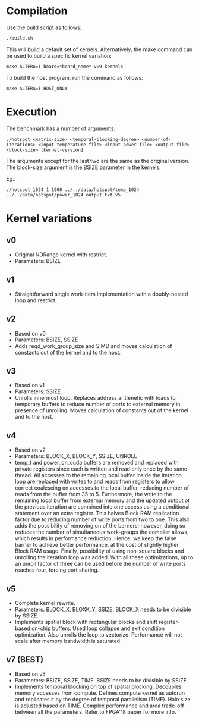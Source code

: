 # Compilation

Use the build script as follows:

```
./build.sh
```

This will build a default set of kernels. Alternatively, the make command can be used to build a specific kernel variation:

```
make ALTERA=1 board=*board_name* v=9 kernels
```

To build the host program, run the command as follows:

```
make ALTERA=1 HOST_ONLY
```

# Execution

The benchmark has a number of arguments:

```
./hotspot <matrix-size> <temporal-blocking-degree> <number-of-iterations> <input-temperature-file> <input-power-file> <output-file> <block-size> [kernel-version]
```

The arguments except for the last two are the same as the original version. The block-size argument is the BSIZE parameter in the kernels.

Eg.:

```
./hotspot 1024 1 1000 ../../data/hotspot/temp_1024 ../../data/hotspot/power_1024 output.txt v5
```

# Kernel variations

## v0

- Original NDRange kernel with restrict.
- Parameters: BSIZE

## v1

- Straightforward single work-item implementation with a doubly-nested
loop and restrict.

## v2

- Based on v0
- Parameters: BSIZE, SSIZE
- Adds reqd_work_group_size and SIMD and moves calculation of constants out of the
kernel and to the host.

## v3

- Based on v1
- Parameters: SSIZE
- Unrolls innermost loop. Replaces address arithmetic with loads to temporary
buffers to reduce number of ports to external memory in presence of unrolling.
Moves calculation of constants out of the kernel and to the host.

## v4

- Based on v2
- Parameters: BLOCK_X, BLOCK_Y, SSIZE, UNROLL
- temp_t and power_on_cuda buffers are removed and replaced with private registers
since each is written and read only once by the same thread. All accesses to the
remaining local buffer inside the iteration loop are replaced with writes to and
reads from registers to allow correct coalescing on accesses to the local buffer,
reducing number of reads from the buffer from 35 to 5. Furthermore, the write to
the remaining local buffer from external memory and the updated output of the previous
iteration are combined into one access using a conditional statement over an extra
register. This halves Block RAM replication factor due to reducing number of write
ports from two to one. This also adds the possibility of removing on of the barriers;
however, doing so reduces the number of simultaneous work-groups the compiler allows,
which results in performance reduction. Hence, we keep the false barrier to achieve
better performance, at the cost of slightly higher Block RAM usage. Finally, possibility
of using non-square blocks and unrolling the iteration loop was added. With all these
optimizations, up to an unroll factor of three can be used before the number of write
ports reaches four, forcing port sharing.

## v5

- Complete kernel rewrite.
- Parameters: BLOCK_X, BLOXK_Y, SSIZE. BLOCK_X needs to be divisible by SSIZE.
- Implements spatial block with rectangular blocks and shift register-based
on-chip buffers. Used loop collapse and exit condition optimization. Also
unrolls the loop to vectorize. Performance will not scale after memory
bandwidth is saturated.

## v7 (BEST)

- Based on v5.
- Parameters: BSIZE, SSIZE, TIME. BSIZE needs to be divisible by SSIZE.
- Implements temporal blocking on top of spatial blocking.
Decouples memory accesses from compute. Defines compute kernel as autorun and
replicates it by the degree of temporal parallelism (TIME). Halo size is adjusted
based on TIME. Complex performance and area trade-off between all the parameters.
Refer to FPGA'18 paper for more info.
